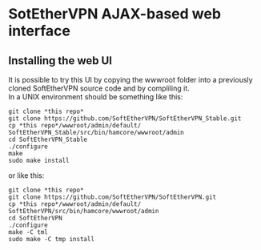 # SotEtherVPN AJAX-based web interface
## Installing the web UI
It is possible to try this UI by copying the wwwroot folder into a previously cloned SoftEtherVPN source code and by compliling it.<br>
In a UNIX environment should be something like this:
```
git clone *this repo*
git clone https://github.com/SoftEtherVPN/SoftEtherVPN_Stable.git
cp *this repo*/wwwroot/admin/default/ SoftEtherVPN_Stable/src/bin/hamcore/wwwroot/admin
cd SoftEtherVPN_Stable
./configure
make
sudo make install
```

or like this:

```
git clone *this repo*
git clone https://github.com/SoftEtherVPN/SoftEtherVPN.git
cp *this repo*/wwwroot/admin/default/ SoftEtherVPN/src/bin/hamcore/wwwroot/admin
cd SoftEtherVPN
./configure
make -C tml
sudo make -C tmp install
```
